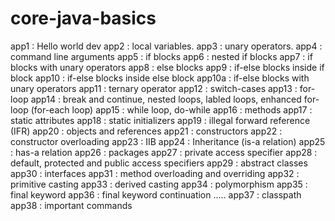 # core-java-basics

app1	:	Hello world dev
app2	:	local variables.
app3	:	unary operators.
app4	:	command line arguments
app5	:	if blocks
app6	:	nested if blocks
app7	:	if blocks with unary operators
app8	:	else blocks
app9	:	if-else blocks inside if block
app10	:	if-else blocks inside else block
app10a	:	if-else blocks with unary operators
app11	:	ternary operator
app12	:	switch-cases
app13	:	for-loop
app14	:	break and continue, nested loops, labled loops, enhanced for-loop (for-each loop)
app15	:	while loop, do-while
app16	:	methods
app17	:	static attributes
app18	:	static initializers
app19	:	illegal forward reference (IFR)
app20	:	objects and references
app21	:	constructors
app22	:	constructor overloading
app23	:	IIB
app24	:	Inheritance (is-a relation)
app25	:	has-a relation
app26	:	packages
app27	:	private access specifier
app28	:	default, protected and public access specifiers
app29	:	abstract classes
app30	:	interfaces
app31	:	method overloading and overriding
app32	:	primitive casting
app33	:	derived casting
app34	:	polymorphism
app35	:	final keyword
app36	:	final keyword continuation .....
app37	:	classpath
app38	:	important commands








